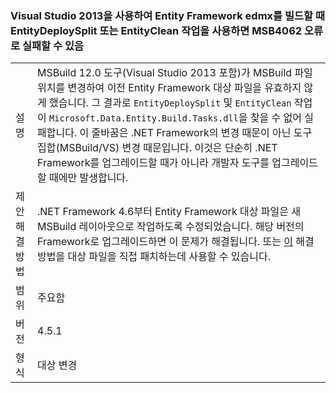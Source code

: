 ### <a name="building-an-entity-framework-edmx-with-visual-studio-2013-can-fail-with-error-msb4062-if-using-the-entitydeploysplit-or-entityclean-tasks"></a>Visual Studio 2013을 사용하여 Entity Framework edmx를 빌드할 때 EntityDeploySplit 또는 EntityClean 작업을 사용하면 MSB4062 오류로 실패할 수 있음

|   |   |
|---|---|
|설명|MSBuild 12.0 도구(Visual Studio 2013 포함)가 MSBuild 파일 위치를 변경하여 이전 Entity Framework 대상 파일을 유효하지 않게 했습니다. 그 결과로 <code>EntityDeploySplit</code> 및 <code>EntityClean</code> 작업이 <code>Microsoft.Data.Entity.Build.Tasks.dll</code>을 찾을 수 없어 실패합니다. 이 줄바꿈은 .NET Framework의 변경 때문이 아닌 도구 집합(MSBuild/VS) 변경 때문입니다. 이것은 단순히 .NET Framework를 업그레이드할 때가 아니라 개발자 도구를 업그레이드할 때에만 발생합니다.|
|제안 해결 방법|.NET Framework 4.6부터 Entity Framework 대상 파일은 새 MSBuild 레이아웃으로 작업하도록 수정되었습니다. 해당 버전의 Framework로 업그레이드하면 이 문제가 해결됩니다. 또는 [이](http://stackoverflow.com/a/24249247/131944) 해결 방법을 대상 파일을 직접 패치하는데 사용할 수 있습니다.|
|범위|주요함|
|버전|4.5.1|
|형식|대상 변경|

